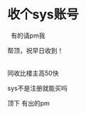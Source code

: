 # 收个sys账号


<img src="static/image/smiley/default/lol.gif" smilieid="12" border="0" alt="" />&nbsp;&nbsp;有的请pm我

帮顶，祝早日收到！<br />
<br />
<img src="static/image/smiley/default/time.gif" smilieid="15" border="0" alt="" /><img src="static/image/smiley/default/time.gif" smilieid="15" border="0" alt="" /><img src="static/image/smiley/default/time.gif" smilieid="15" border="0" alt="" />

同收比楼主高50快

sys不是注册就能买吗

顶下 有出的pm
